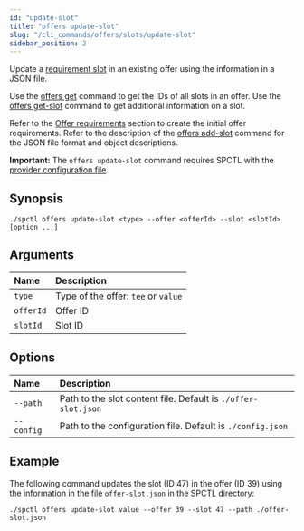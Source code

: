 ```yaml
---
id: "update-slot"
title: "offers update-slot"
slug: "/cli_commands/offers/slots/update-slot"
sidebar_position: 2
---
```


Update a [requirement slot](/developers/fundamentals/slots#requirements) in an existing offer using the information in a JSON file.

Use the [offers get](/developers/cli_commands/offers/offers/get) command to get the IDs of all slots in an offer. Use the [offers get-slot](/developers/cli_commands/offers/slots/get-slot) command to get additional information on a slot.

Refer to the [Offer requirements](/developers/cli_guides/providers_offers#offer-requirements) section to create the initial offer requirements. Refer to the description of the [offers add-slot](/developers/cli_commands/offers/slots/add-slot) command for the JSON file format and object descriptions.

**Important:** The `offers update-slot` command requires SPCTL with the [provider configuration file](/developers/cli_guides/configure#for-offer-providers).

## Synopsis

```
./spctl offers update-slot <type> --offer <offerId> --slot <slotId> [option ...]
```

## Arguments

| **Name** | **Description**                 |
|:---------|:--------------------------------|
|`type`   |Type of the offer: `tee` or `value` |
| `offerId`  |Offer ID  |
| `slotId`  |Slot ID |


## Options

| **Name** |**Description**                |
|:--------------------|:-------------------------------|
| `--path`    |Path to the slot content file. Default is `./offer-slot.json`|
| `--config`          |Path to the configuration file. Default is `./config.json` |

## Example

The following command updates the slot (ID 47) in the offer (ID 39) using the information in the file `offer-slot.json` in the SPCTL directory:

```
./spctl offers update-slot value --offer 39 --slot 47 --path ./offer-slot.json
```